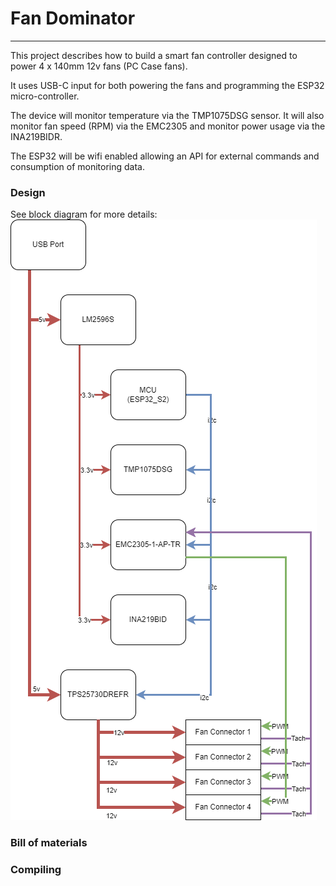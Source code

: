 # Fan Dominator
-------------

This project describes how to build a smart fan controller designed to power 4 x 140mm 12v fans (PC Case fans).

It uses USB-C input for both powering the fans and programming the ESP32 micro-controller.

The device will monitor temperature via the TMP1075DSG sensor. It will also monitor fan speed (RPM) via the EMC2305 and monitor power usage via the INA219BIDR.

The ESP32 will be wifi enabled allowing an API for external commands and consumption of monitoring data.

### Design
See block diagram for more details:
![Fandom.drawio.png](Fandom.drawio.png)

### Bill of materials



### Compiling
